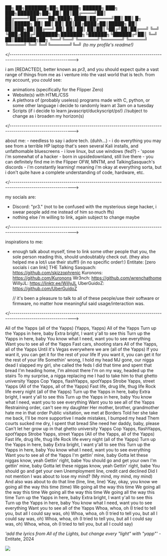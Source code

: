 ██╗    ██╗███████╗██╗      ██████╗ ██████╗ ███╗   ███╗███████╗██╗
██║    ██║██╔════╝██║     ██╔════╝██╔═══██╗████╗ ████║██╔════╝██║
██║ █╗ ██║█████╗  ██║     ██║     ██║   ██║██╔████╔██║█████╗  ██║
██║███╗██║██╔══╝  ██║     ██║     ██║   ██║██║╚██╔╝██║██╔══╝  ╚═╝
╚███╔███╔╝███████╗███████╗╚██████╗╚██████╔╝██║ ╚═╝ ██║███████╗██╗
 ╚══╝╚══╝ ╚══════╝╚══════╝ ╚═════╝ ╚═════╝ ╚═╝     ╚═╝╚══════╝╚═╝
                                                                  _(to my profile's readme!)_

</--------------------------------------------------------------------------------------------------------------\>

i am [REDACTED], better known as _pr3_, and you should expect quite a vast range of things from me as i venture into the vast world that is tech.
  from my account, you _could_ see:
  - animations (specifically for the Flipper Zero)
  - Website(s) with HTML/CSS
  - A plethora of (probably useless) programs made with C, python, or some other language i decide to randomly learn at 3am on a tuesday
  - Scripts (if i decide to learn javascript/duckyscript/ps!)
        //subject to change as i broaden my horizon(s)

</--------------------------------------------------------------------------------------------------------------\>

about me:
    - needless to say i adore tech. (duhh...)
    - i do everything you may see from a terrible HP laptop that's seen several Kali installs, and unfathomable bluescreens
    - i love linux, but use windows (fed?)
    - 'spose i'm somewhat of a hacker
    - born in upsidedownland, still live there
    - you can definitely find me in the Flipper OFW, MNTM, and TalkingSasquach's discords
    - i'm constantly learning! meaning i'm okay at everything sorta, but i don't quite have a complete understanding of code, hardware, etc.
    
</--------------------------------------------------------------------------------------------------------------\>

my socials are:
  - Discord:
      "pr3." (not to be confused with the mysterious siege hacker, i swear people add me instead of him so much ffs)
  - nothing else i'm willing to link, again subject to change maybe

</--------------------------------------------------------------------------------------------------------------\>

inspirations to me:
 - enough talk about myself, time to link some other people that you, the sole person reading this, should undoubtably check out. (they also helped me a lot/i use their stuff!)
         (in no specific order!:)
     Entitate: [zero socials i can link]
     THE Talking Sasquach:   https://github.com/skizzophrenic
     Kuronons:   https://github.com/Kuronons
     Wr3nch:   https://github.com/wrenchathome
     WillyJL:   https://linktr.ee/WillyJL
     UberGuidoZ:   https://github.com/UberGuidoZ

     // it's been a pleasure to talk to all of these people/use their software or firmware, no matter how meaningful said usage/interaction was.

</--------------------------------------------------------------------------------------------------------------\>

   All of the Yapps (all of the Yapps)
(Yapps, Yapps) All of the Yapps
Turn up the Yapps in here, baby
Extra bright, I want y'all to see this
Turn up the Yapps in here, baby
You know what I need, want you to see everything
Want you to see all of the Yapps
Fast cars, shooting stars
All of the Yapps, all of the Yapps
Until it's Vegas everywhere we are (all of the Yapps)
If you want it, you can get it for the rest of your life
If you want it, you can get it for the rest of your life
Somethin' wrong, I hold my head
MJ gone, our nigga dead
I slapped my girl, she called the feds
I did that time and spent that bread
I'm heading home, I'm almost there
I'm on my way, headed up the stairs
To my surprise, a nigga replacing me
I had to take him to that ghetto university
Yapps
Cop Yapps, flashYapps, spotYapps
Strobe Yapps, street Yapps
(All of the Yapps, all of the Yapps)
Fast life, drug life, thug life
Rock life every night (all of the Yapps)
Turn up the Yapps in here, baby
Extra bright, I want y'all to see this
Turn up the Yapps in here, baby
You know what I need, want you to see everything
Want you to see all of the Yapps
Restraining order, can't see my daughter
Her mother, brother, grandmother hate me in that order
Public visitation, we met at Borders
Told her she take me back, I'll be more supportive
I made mistakes, I bumped my head
Them courts sucked me dry, I spent that bread
She need her daddy, baby, please
Can't let her grow up in that ghetto university
Yapps
Cop Yapps, flashYapps, spotYapps
Strobe Yapps, street Yapps
(All of the Yapps, all of the Yapps)
Fast life, drug life, thug life
Rock life every night (all of the Yapps)
Turn up the Yapps in here, baby
Extra bright, I want y'all to see this
Turn up the Yapps in here, baby
You know what I need, want you to see everything
Want you to see all of the Yapps
I'm gettin' mine, baby
Gotta let these niggas know, yeah
Gettin' right, babe
You should go and get your own
I'm gettin' mine, baby
Gotta let these niggas know, yeah
Gettin' right, babe
You should go and get your own
Unemployment line, credit card declined
Did I not mention I was about to lose my mind? (My mind, my mind, my mind)
And also was about to do that line (line, line, line)
'Kay, okay, you know we going all the way this time (time)
We going all the way this time
We going all the way this time
We going all the way this time
We going all the way this time
Turn up the Yapps in here, baby
Extra bright, I want y'all to see this
Turn up the Yapps in here, baby
You know what I need, want you to see everything
Want you to see all of the Yapps
Whoa, whoa, oh
(I tried to tell you, but all I could say was, oh)
Whoa, whoa, oh
(I tried to tell you, but all I could say was, oh)
Whoa, whoa, oh
(I tried to tell you, but all I could say was, oh)
Whoa, whoa, oh
(I tried to tell you, but all I could say)

_'add the lyrics from All of the Lights, but change every "light" with "yapp"'_
    - Entitate, 2024

<img src="https://cdn.discordapp.com/emojis/1214569284458782760.gif?size=160&quality=lossless"/>
